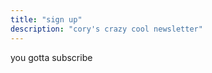 ```yaml
---
title: "sign up"
description: "cory's crazy cool newsletter"
---
```


you gotta subscribe

<script type="text/javascript" src="//downloads.mailchimp.com/js/signup-forms/popup/unique-methods/embed.js" data-dojo-config="usePlainJson: true, isDebug: false"></script><script type="text/javascript">window.dojoRequire(["mojo/signup-forms/Loader"], function(L) { L.start({"baseUrl":"mc.us19.list-manage.com","uuid":"618008cc50f7d33479aebdca6","lid":"7996b7cd27","uniqueMethods":true}) })</script>
